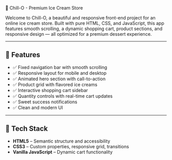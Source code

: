 🍦 Chill-O - Premium Ice Cream Store

Welcome to Chill-O, a beautiful and responsive front-end project for an online ice cream store. Built with pure HTML, CSS, and JavaScript, this app features smooth scrolling, a dynamic shopping cart, product sections, and responsive design — all optimized for a premium dessert experience.

---

## 🚀 Features

- ✅ Fixed navigation bar with smooth scrolling
- ✅ Responsive layout for mobile and desktop
- ✅ Animated hero section with call-to-action
- ✅ Product grid with flavored ice creams
- ✅ Interactive shopping cart sidebar
- ✅ Quantity controls with real-time cart updates
- ✅ Sweet success notifications
- ✅ Clean and modern UI

---

## 🧰 Tech Stack

- **HTML5** – Semantic structure and accessibility
- **CSS3** – Custom properties, responsive grid, transitions
- **Vanilla JavaScript** – Dynamic cart functionality





